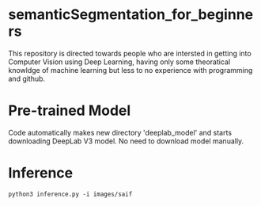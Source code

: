# semanticSegmentation_for_beginners
This repository is directed towards people who are intersted in getting into Computer Vision using Deep Learning, having only some theoratical knowldge of machine learning but less to no experience with programming and github.

# Pre-trained Model
Code automatically makes new directory 'deeplab_model' and starts downloading DeepLab V3 model. No need to download model manually.
# Inference
`python3 inference.py -i images/saif`



